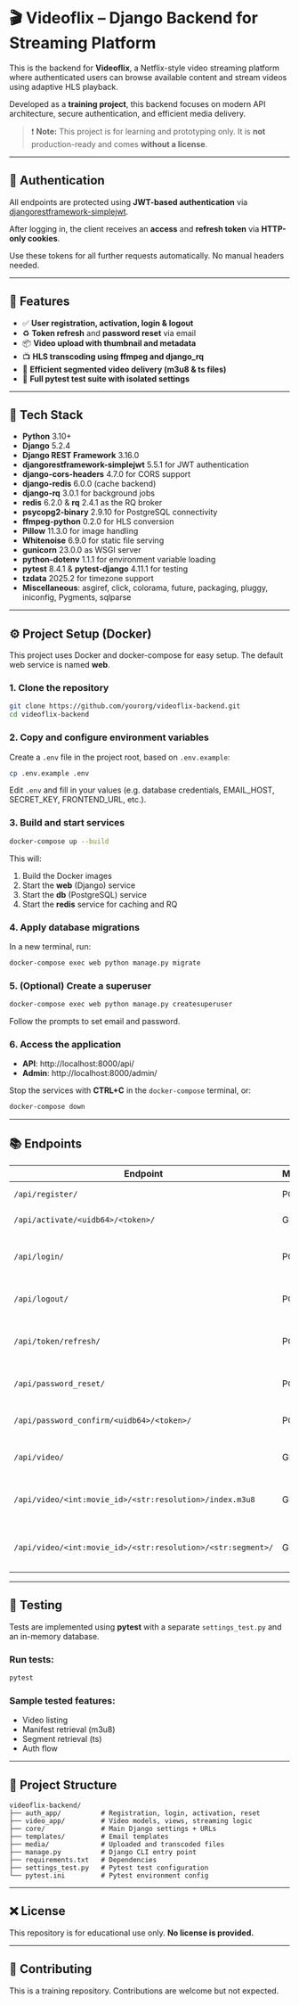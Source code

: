 # 🎬 Videoflix – Django Backend for Streaming Platform

This is the backend for **Videoflix**, a Netflix-style video streaming platform where authenticated users can browse available content and stream videos using adaptive HLS playback.

Developed as a **training project**, this backend focuses on modern API architecture, secure authentication, and efficient media delivery.

> ❗ **Note:** This project is for learning and prototyping only. It is **not** production-ready and comes **without a license**.

---

## 🔐 Authentication

All endpoints are protected using **JWT-based authentication** via [djangorestframework-simplejwt](https://django-rest-framework-simplejwt.readthedocs.io/).

After logging in, the client receives an **access** and **refresh token** via **HTTP-only cookies**.

Use these tokens for all further requests automatically. No manual headers needed.

---

## 🚀 Features

* ✅ **User registration, activation, login & logout**
* ♻️ **Token refresh** and **password reset** via email
* 📦 **Video upload with thumbnail and metadata**
* 📺 **HLS transcoding using ffmpeg and django\_rq**
* 📂 **Efficient segmented video delivery (m3u8 & ts files)**
* 🧪 **Full pytest test suite with isolated settings**

---

## 🧱 Tech Stack

* **Python** 3.10+  
* **Django** 5.2.4  
* **Django REST Framework** 3.16.0  
* **djangorestframework-simplejwt** 5.5.1 for JWT authentication  
* **django-cors-headers** 4.7.0 for CORS support  
* **django-redis** 6.0.0 (cache backend)  
* **django-rq** 3.0.1 for background jobs  
* **redis** 6.2.0 & **rq** 2.4.1 as the RQ broker  
* **psycopg2-binary** 2.9.10 for PostgreSQL connectivity  
* **ffmpeg-python** 0.2.0 for HLS conversion  
* **Pillow** 11.3.0 for image handling  
* **Whitenoise** 6.9.0 for static file serving  
* **gunicorn** 23.0.0 as WSGI server  
* **python-dotenv** 1.1.1 for environment variable loading  
* **pytest** 8.4.1 & **pytest-django** 4.11.1 for testing  
* **tzdata** 2025.2 for timezone support  
* **Miscellaneous**: asgiref, click, colorama, future, packaging, pluggy, iniconfig, Pygments, sqlparse

---

## ⚙️ Project Setup (Docker)

This project uses Docker and docker-compose for easy setup. The default web service is named **web**.

### 1. Clone the repository

```bash
git clone https://github.com/yourorg/videoflix-backend.git
cd videoflix-backend
```

### 2. Copy and configure environment variables

Create a `.env` file in the project root, based on `.env.example`:

```bash
cp .env.example .env
```

Edit `.env` and fill in your values (e.g. database credentials, EMAIL_HOST, SECRET_KEY, FRONTEND_URL, etc.).

### 3. Build and start services

```bash
docker-compose up --build
```

This will:

1. Build the Docker images  
2. Start the **web** (Django) service  
3. Start the **db** (PostgreSQL) service  
4. Start the **redis** service for caching and RQ  

### 4. Apply database migrations

In a new terminal, run:

```bash
docker-compose exec web python manage.py migrate
```

### 5. (Optional) Create a superuser

```bash
docker-compose exec web python manage.py createsuperuser
```

Follow the prompts to set email and password.

### 6. Access the application

- **API**: http://localhost:8000/api/  
- **Admin**: http://localhost:8000/admin/  

Stop the services with **CTRL+C** in the `docker-compose` terminal, or:

```bash
docker-compose down
```

---

## 📚 Endpoints

| Endpoint                                                  | Method | Description                          |
| --------------------------------------------------------- | ------ | ------------------------------------ |
| `/api/register/`                                          | POST   | Register new user                    |
| `/api/activate/<uidb64>/<token>/`                         | GET    | Activate new user                    |
| `/api/login/`                                             | POST   | Log in (returns JWT in cookies)      |
| `/api/logout/`                                            | POST   | Logout and clear cookies             |
| `/api/token/refresh/`                                     | POST   | Refresh access token via cookie      |
| `/api/password_reset/`                                    | POST   | Send password reset mail             |
| `/api/password_confirm/<uidb64>/<token>/`                 | POST   | Confirm new password                 |
| `/api/video/`                                             | GET    | List all available videos            |
| `/api/video/<int:movie_id>/<str:resolution>/index.m3u8`   | GET    | Fetch master playlist for streaming  |
| `/api/video/<int:movie_id>/<str:resolution>/<str:segment>/`   | GET    | Fetch video segment for HLS playback |

---

## 🧪 Testing

Tests are implemented using **pytest** with a separate `settings_test.py` and an in-memory database.

### Run tests:

```bash
pytest
```

### Sample tested features:

* Video listing
* Manifest retrieval (m3u8)
* Segment retrieval (ts)
* Auth flow

---

## 📁 Project Structure

```
videoflix-backend/
├── auth_app/          # Registration, login, activation, reset
├── video_app/         # Video models, views, streaming logic
├── core/              # Main Django settings + URLs
├── templates/         # Email templates
├── media/             # Uploaded and transcoded files
├── manage.py          # Django CLI entry point
├── requirements.txt   # Dependencies
├── settings_test.py   # Pytest test configuration
└── pytest.ini         # Pytest environment config
```

---

## ❌ License

This repository is for educational use only. **No license is provided.**

---

## 🙋 Contributing

This is a training repository. Contributions are welcome but not expected.
